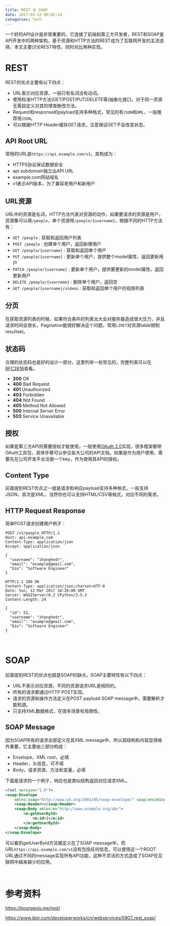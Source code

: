 ```yaml
---
title: REST 与 SOAP
date: 2017-03-12 00:02:24
categories: Tech
---
```


一个好的API设计是非常重要的，它连接了前端和第三方开发者，REST和SOAP是API开发中的两种架构，基于资源和HTTP方法的REST成为了互联网开发的主流选择，本文主要讨论REST特性，同时对比两种实现。

<!-- more -->

# REST

REST的优点主要有以下四点：

- URL表示对应资源，一般只有名词没有动词。
- 使用标准HTTP方法(GET/POST/PUT/DELETE等)抽象化接口，对于同一资源无需自定义对其的增查删改方法。
- Request和response的payload支持多种格式，常见的有`JSON`和`XML`，一般推荐用`JSON`。
- 可以根据HTTP Header缓存GET请求，注意保证GET不会改变状态。

## API Root URL

常用的URL是`https://api.example.com/v1`，其构成为：

- HTTPS协议保证数据安全
- api subdomain独立出API URL
- example.com网站域名
- v1表示API版本，为了兼容老用户和新用户

## URL资源

URL中的资源是名词，HTTP方法代表对资源的动作，如果要请求的资源是用户，资源集可以用`/people`，单个资源用`/people/{username}`，根据不同的HTTP方法有：

- `GET /people` : 获取和返回用户列表
- `POST /people` : 创建单个用户，返回新建用户
- `GET /people/{username}` : 获取和返回单个用户
- `PUT /people/{username}` : 更新单个用户，提供整个model属性，返回更新用户
- `PATCH /people/{username}`  : 更新单个用户，提供要更新的model属性，返回更新用户
- `DELETE /people/{username}` : 删除单个用户，返回空
- `GET /people/{username}/videos` : 获取和返回单个用户的视频列表

## 分页

在获取资源列表的时候，如果符合条件的列表太大会对服务器造成很大压力，并且请求时间会很长，Pagination能很好解决这个问题，常用`LIMIT`对资源table限制resultset。

## 状态码

合理的状态码也是好的设计一部分，这里列举一些常见的，完整列表可以在[RFC2616](http://www.w3.org/Protocols/rfc2616/rfc2616-sec10.html)查看。

- **200** OK
- **400** Bad Request
- **401** Unauthorized
- **403** Forbidden
- **404** Not Found
- **405** Method Not Allowed
- **500** Internal Server Error
- **503** Service Unavailable

## 授权

如果是第三方API则需要授权才能使用，一般使用[OAuth 2.0](https://tools.ietf.org/html/rfc6749)实现，很多框架都带OAuth工具包，具体步骤可以参见各大公司的API文档。如果是作为用户使用，需要先在公司开发平台注册一个key，作为使用其API的授权。

## Content Type

前面提到REST优点之一就是请求和响应payload支持多种格式，一般支持JSON，其次是XML，当然你也可以支持HTML/CSV等格式，对应不同的需求。

## HTTP Request Response

简单POST请求创建用户例子：

``` Sh
POST /v1/people HTTP/1.1
Host: api.example.com
Content-Type: application/json
Accept: application/json
 
{
  "username": "zhanghedr",
  "email": "example@gmail.com",
  "bio": "Software Engineer"
}
```

``` Sh
HTTP/1.1 200 OK
Content-Type: application/json;charset=UTF-8
Date: Sun, 12 Mar 2017 18:26:00 GMT
Server: WSGIServer/0.2 CPython/3.5.3
Content-Length: 24
 
{
  "id": 52,
  "username": "zhanghedr",
  "email": "example@gmail.com",
  "bio": "Software Engineer"
}
```

​      

# SOAP

前面提到REST的优点也就是SOAP的缺点，SOAP主要特性有以下四点：

- URL不表示对应资源，不同的资源请求URL是相同的。
- 所有的请求都通过HTTP POST实现。
- 请求的资源和操作方法定义在POST payload SOAP message中，需要解析才能知道。
- 只支持XML数据格式，在很多场景有局限性。

## SOAP Message

因为SOAP所有的请求全部定义在其XML message中，所以其结构和内容显得格外重要，它主要由三部分构成：

- Envelope，XML root，必填
- Header，头信息，可不填
- Body，请求资源、方法和变量，必填

下面是请求的一个例子，响应也是类似结构返回对应请求XML。

```xml
<?xml version="1.0"?>
<soap:Envelope
    xmlns:soap="http://www.w3.org/2003/05/soap-envelope/" soap:encodingStyle="http://www.w3.org/2003/05/soap-encoding">
    <soap:Header></soap:Header>
    <soap:Body xmlns:m="http://www.example.org/abc">
        <m:getUserById>
            <m:id>1</m:id>
        </m:getUserById>
    </soap:Body>
</soap:Envelope>
```

可以看到getUserById方法被定义在了SOAP message中，而URL`https://api.example.com/v1`没有包括任何信息，可以使用这一个ROOT URL通过不同的message实现所有API功能，这种不灵活的方式造成了SOAP在互联网中越来越少的应用。

​          

# 参考资料

https://bourgeois.me/rest/

https://www.ibm.com/developerworks/cn/webservices/0907_rest_soap/

